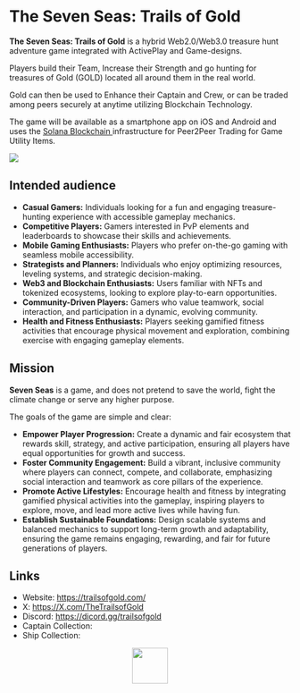# The Seven Seas: Trails of Gold

**The Seven Seas: Trails of Gold** is a hybrid Web2.0/Web3.0 treasure hunt adventure game integrated with ActivePlay and Game-designs.

Players build their Team, Increase their Strength and go hunting for treasures of Gold (GOLD) located all around them in the real world.

Gold can then be used to Enhance their Captain and Crew, or can be traded among peers securely at anytime utilizing Blockchain Technology.

The game will be available as a smartphone app on iOS and Android and uses the [Solana Blockchain ](https://solana.com)infrastructure for Peer2Peer Trading for Game Utility Items.

![](docs/img/hunt_screen.png)&#x20;

## Intended audience

* **Casual Gamers:** Individuals looking for a fun and engaging treasure-hunting experience with accessible gameplay mechanics.
* **Competitive Players:** Gamers interested in PvP elements and leaderboards to showcase their skills and achievements.
* **Mobile Gaming Enthusiasts:** Players who prefer on-the-go gaming with seamless mobile accessibility.
* **Strategists and Planners:** Individuals who enjoy optimizing resources, leveling systems, and strategic decision-making.
* **Web3 and Blockchain Enthusiasts:** Users familiar with NFTs and tokenized ecosystems, looking to explore play-to-earn opportunities.
* **Community-Driven Players:** Gamers who value teamwork, social interaction, and participation in a dynamic, evolving community.
* **Health and Fitness Enthusiasts:** Players seeking gamified fitness activities that encourage physical movement and exploration, combining exercise with engaging gameplay elements.

## Mission

**Seven Seas** is a game, and does not pretend to save the world, fight the climate change or serve any higher purpose.

The goals of the game are simple and clear:

* **Empower Player Progression:** Create a dynamic and fair ecosystem that rewards skill, strategy, and active participation, ensuring all players have equal opportunities for growth and success.
* **Foster Community Engagement:** Build a vibrant, inclusive community where players can connect, compete, and collaborate, emphasizing social interaction and teamwork as core pillars of the experience.
* **Promote Active Lifestyles:** Encourage health and fitness by integrating gamified physical activities into the gameplay, inspiring players to explore, move, and lead more active lives while having fun.
* **Establish Sustainable Foundations:** Design scalable systems and balanced mechanics to support long-term growth and adaptability, ensuring the game remains engaging, rewarding, and fair for future generations of players.

## Links

* Website: https://trailsofgold.com/
* X: https://X.com/TheTrailsofGold
* Discord: https://dicord.gg/trailsofgold
* Captain Collection:
* Ship Collection:&#x20;

<div align="center"><img src="docs/img/jolly_roger.png" alt="" height="64" width="64"></div>
